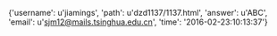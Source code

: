 {'username': u'jiamings', 'path': u'dzd1137/1137.html', 'answer': u'ABC', 'email': u'sjm12@mails.tsinghua.edu.cn', 'time': '2016-02-23:10:13:37'}